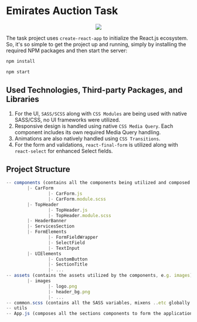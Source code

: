 # Emirates Auction Task



<p align="center"> 
<img src="https://i.imgur.com/oFcOZq1.png">
</p>


The task project uses ```create-react-app``` to initialize the React.js ecosystem. So, it's so simple to get the project up and running, simply by installing the required NPM packages and then start the server:

```javascript
npm install
```

```javascript
npm start
```

## Used Technologies, Third-party Packages, and Libraries
1. For the UI, `SASS/SCSS` along with `CSS Modules` are being used with native SASS/CSS, no UI frameworks were utilized.
2. Responsive design is handled using native `CSS Media Query`. Each component includes its own required Media Query handling.
3. Animations are also natively handled using `CSS Transitions`.
4. For the form and validations, `react-final-form` is utilized along with `react-select` for enhanced Select fields.

## Project Structure
```javascript
-- components (contains all the components being utilized and composed to render the application)
        |- CarForm
                |- CarForm.js
                |- CarForm.module.scss
        |- TopHeader
                |- TopHeader.js
                |- TopHeader.module.scss
        |- HeaderBanner
        |- ServicesSection
        |- FormElements
                |- FormFieldWrapper
                |- SelectField
                |- TextInput
        |- UIElements
                |- CustomButton
                |- SectionTitle
                |- ...
-- assets (contains the assets utilized by the components, e.g. images)
        |- images
                |- logo.png
                |- header_bg.png
                |- ...
-- common.scss (contains all the SASS variables, mixens ..etc globally and frequently used by the components)
-- utils
-- App.js (composes all the sections components to form the application and finally render it to the DOM)

```
